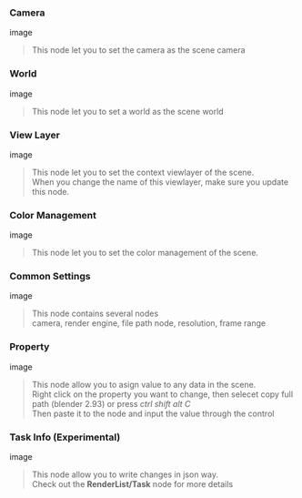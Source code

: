 <!-- panels:start -->

<!-- div:title-panel -->

### Camera

<!-- div:left-panel -->

image

<!-- div:right-panel -->

> This node let you to set the camera as the scene camera

<!-- panels:end -->


<!-- panels:start -->

<!-- div:title-panel -->

### World

<!-- div:left-panel -->

image

<!-- div:right-panel -->

> This node let you to set a world as the scene world


<!-- panels:end -->


<!-- panels:start -->

<!-- div:title-panel -->

### View Layer

<!-- div:left-panel -->

image

<!-- div:right-panel -->

> This node let you to set the context viewlayer of the scene.<br>When you change the name of this viewlayer, make sure you update this node.
> 


<!-- panels:end -->

<!-- panels:start -->

<!-- div:title-panel -->

### Color Management

<!-- div:left-panel -->

image

<!-- div:right-panel -->

> This node let you to set the color management of the scene.


<!-- panels:end -->


<!-- panels:start -->

<!-- div:title-panel -->

### Common Settings

<!-- div:left-panel -->

image

<!-- div:right-panel -->

> This node contains several nodes<br>camera, render engine, file path node, resolution, frame range
> 

<!-- panels:end -->

<!-- panels:start -->

<!-- div:title-panel -->

### Property

<!-- div:left-panel -->

image

<!-- div:right-panel -->

> This node allow you to asign value to any data in the scene.<br>Right click on the property you want to change, then selecet copy full path (blender 2.93) or press *ctrl shift alt C*<br>Then paste it to the node and input the value through the control

<!-- panels:end -->

<!-- panels:start -->

<!-- div:title-panel -->

### Task Info (Experimental)

<!-- div:left-panel -->

image

<!-- div:right-panel -->

> This node allow you to write changes in json way.<br>Check out the **RenderList/Task** node for more details
> 

<!-- panels:end -->







